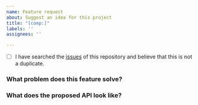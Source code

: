 ```yaml
---
name: Feature request
about: Suggest an idea for this project
title: "[comp:]"
labels: ''
assignees: ''

---
```


<!-- generated by idux-issue-helper:en. DO NOT REMOVE -->
- [ ] I have searched the [issues](https://github.com/IduxFE/idux/issues) of this repository and believe that this is not a duplicate.

### What problem does this feature solve?
<!-- Explain your use case, context, and rationale behind this feature request. More importantly, what is the end user experience you are trying to build that led to the need for this feature? -->

### What does the proposed API look like?
<!-- Describe how you propose to solve the problem and provide code samples of how the API would work once implemented. Note that you can use Markdown to format your code blocks. -->
